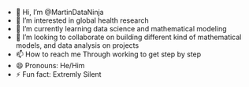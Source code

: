 - 👋 Hi, I’m @MartinDataNinja
- 👀 I’m interested in global health research 
- 🌱 I’m currently learning data science and mathematical modeling
- 💞️ I’m looking to collaborate on building different kind of mathematical models, and data analysis on projects
- 📫 How to reach me Through working to get step by step
- 😄 Pronouns: He/Him
- ⚡ Fun fact: Extremly Silent

<!---
MartinDataNinja/MartinDataNinja is a ✨ special ✨ repository because its `README.md` (this file) appears on your GitHub profile.
You can click the Preview link to take a look at your changes.
--->
